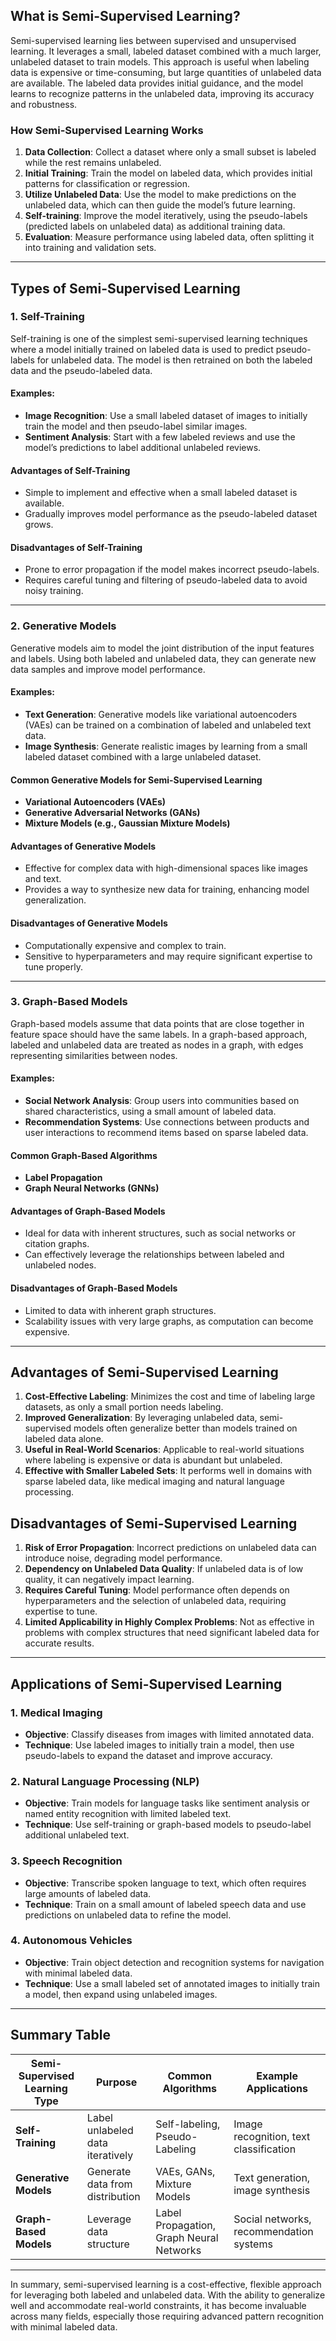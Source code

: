## What is Semi-Supervised Learning?

Semi-supervised learning lies between supervised and unsupervised learning. It leverages a small, labeled dataset combined with a much larger, unlabeled dataset to train models. This approach is useful when labeling data is expensive or time-consuming, but large quantities of unlabeled data are available. The labeled data provides initial guidance, and the model learns to recognize patterns in the unlabeled data, improving its accuracy and robustness.

### How Semi-Supervised Learning Works

1. **Data Collection**: Collect a dataset where only a small subset is labeled while the rest remains unlabeled.
2. **Initial Training**: Train the model on labeled data, which provides initial patterns for classification or regression.
3. **Utilize Unlabeled Data**: Use the model to make predictions on the unlabeled data, which can then guide the model’s future learning.
4. **Self-training**: Improve the model iteratively, using the pseudo-labels (predicted labels on unlabeled data) as additional training data.
5. **Evaluation**: Measure performance using labeled data, often splitting it into training and validation sets.

---

## Types of Semi-Supervised Learning

### 1. Self-Training

Self-training is one of the simplest semi-supervised learning techniques where a model initially trained on labeled data is used to predict pseudo-labels for unlabeled data. The model is then retrained on both the labeled data and the pseudo-labeled data.

#### Examples:
   - **Image Recognition**: Use a small labeled dataset of images to initially train the model and then pseudo-label similar images.
   - **Sentiment Analysis**: Start with a few labeled reviews and use the model’s predictions to label additional unlabeled reviews.

#### Advantages of Self-Training
   - Simple to implement and effective when a small labeled dataset is available.
   - Gradually improves model performance as the pseudo-labeled dataset grows.

#### Disadvantages of Self-Training
   - Prone to error propagation if the model makes incorrect pseudo-labels.
   - Requires careful tuning and filtering of pseudo-labeled data to avoid noisy training.

---

### 2. Generative Models

Generative models aim to model the joint distribution of the input features and labels. Using both labeled and unlabeled data, they can generate new data samples and improve model performance.

#### Examples:
   - **Text Generation**: Generative models like variational autoencoders (VAEs) can be trained on a combination of labeled and unlabeled text data.
   - **Image Synthesis**: Generate realistic images by learning from a small labeled dataset combined with a large unlabeled dataset.

#### Common Generative Models for Semi-Supervised Learning
   - **Variational Autoencoders (VAEs)**
   - **Generative Adversarial Networks (GANs)**
   - **Mixture Models (e.g., Gaussian Mixture Models)**

#### Advantages of Generative Models
   - Effective for complex data with high-dimensional spaces like images and text.
   - Provides a way to synthesize new data for training, enhancing model generalization.

#### Disadvantages of Generative Models
   - Computationally expensive and complex to train.
   - Sensitive to hyperparameters and may require significant expertise to tune properly.

---

### 3. Graph-Based Models

Graph-based models assume that data points that are close together in feature space should have the same labels. In a graph-based approach, labeled and unlabeled data are treated as nodes in a graph, with edges representing similarities between nodes.

#### Examples:
   - **Social Network Analysis**: Group users into communities based on shared characteristics, using a small amount of labeled data.
   - **Recommendation Systems**: Use connections between products and user interactions to recommend items based on sparse labeled data.

#### Common Graph-Based Algorithms
   - **Label Propagation**
   - **Graph Neural Networks (GNNs)**

#### Advantages of Graph-Based Models
   - Ideal for data with inherent structures, such as social networks or citation graphs.
   - Can effectively leverage the relationships between labeled and unlabeled nodes.

#### Disadvantages of Graph-Based Models
   - Limited to data with inherent graph structures.
   - Scalability issues with very large graphs, as computation can become expensive.

---

## Advantages of Semi-Supervised Learning

1. **Cost-Effective Labeling**: Minimizes the cost and time of labeling large datasets, as only a small portion needs labeling.
2. **Improved Generalization**: By leveraging unlabeled data, semi-supervised models often generalize better than models trained on labeled data alone.
3. **Useful in Real-World Scenarios**: Applicable to real-world situations where labeling is expensive or data is abundant but unlabeled.
4. **Effective with Smaller Labeled Sets**: It performs well in domains with sparse labeled data, like medical imaging and natural language processing.

## Disadvantages of Semi-Supervised Learning

1. **Risk of Error Propagation**: Incorrect predictions on unlabeled data can introduce noise, degrading model performance.
2. **Dependency on Unlabeled Data Quality**: If unlabeled data is of low quality, it can negatively impact learning.
3. **Requires Careful Tuning**: Model performance often depends on hyperparameters and the selection of unlabeled data, requiring expertise to tune.
4. **Limited Applicability in Highly Complex Problems**: Not as effective in problems with complex structures that need significant labeled data for accurate results.

---

## Applications of Semi-Supervised Learning

### 1. **Medical Imaging**
   - **Objective**: Classify diseases from images with limited annotated data.
   - **Technique**: Use labeled images to initially train a model, then use pseudo-labels to expand the dataset and improve accuracy.

### 2. **Natural Language Processing (NLP)**
   - **Objective**: Train models for language tasks like sentiment analysis or named entity recognition with limited labeled text.
   - **Technique**: Use self-training or graph-based models to pseudo-label additional unlabeled text.

### 3. **Speech Recognition**
   - **Objective**: Transcribe spoken language to text, which often requires large amounts of labeled data.
   - **Technique**: Train on a small amount of labeled speech data and use predictions on unlabeled data to refine the model.

### 4. **Autonomous Vehicles**
   - **Objective**: Train object detection and recognition systems for navigation with minimal labeled data.
   - **Technique**: Use a small labeled set of annotated images to initially train a model, then expand using unlabeled images.

---

## Summary Table

| Semi-Supervised Learning Type | Purpose                           | Common Algorithms                   | Example Applications                             |
|-------------------------------|-----------------------------------|-------------------------------------|--------------------------------------------------|
| **Self-Training**             | Label unlabeled data iteratively | Self-labeling, Pseudo-Labeling      | Image recognition, text classification           |
| **Generative Models**         | Generate data from distribution  | VAEs, GANs, Mixture Models          | Text generation, image synthesis                 |
| **Graph-Based Models**        | Leverage data structure          | Label Propagation, Graph Neural Networks | Social networks, recommendation systems       |

---

In summary, semi-supervised learning is a cost-effective, flexible approach for leveraging both labeled and unlabeled data. With the ability to generalize well and accommodate real-world constraints, it has become invaluable across many fields, especially those requiring advanced pattern recognition with minimal labeled data.